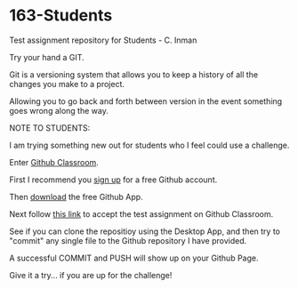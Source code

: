 # 163-Students
Test assignment repository for Students - C. Inman

Try your hand a GIT.

Git is a versioning system that allows you to keep a history of all the changes you make to a project.

Allowing you to go back and forth between version in the event something goes wrong along the way.

NOTE TO STUDENTS:

I am trying something new out for students who I feel could use a challenge. 

Enter [Github Classroom](https://classroom.github.com). 

First I recommend you [sign up](https://github.com/join?source=header-home) for a free Github account.

Then [download](https://desktop.github.com/) the free Github App.

Next follow [this link](https://classroom.github.com/assignment-invitations/29970f3e26dc6e639548659f8d1c324b) to accept the test assignment on Github Classroom.

See if you can clone the repositioy using the Desktop App, and then try to "commit" any single file to the Github repository I have provided.

A successful COMMIT and PUSH will show up on your Github Page.

Give it a try... if you are up for the challenge! 


 
